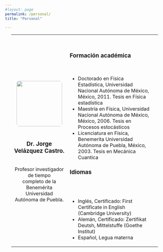 ```yaml
---
#layout: page
permalink: /personal/
title: "Personal"

---
```



<style>
   
img {
    border-radius: 8px;
}
</style>
<div style="padding-left:20px;">
<table>
    <tr>
        <th></th>
        <th></th>
        <th></th>
    </tr>
    <tr>
        <td> <center><img src="https://juliojx.github.io/jorgevc/ImagenesEstudiantes/Jorge.jpeg" style="width:150px" class="center"></center> <br> <center> <h3> Dr. Jorge Velázquez Castro. </h3>  <br> Profesor investigador de tiempo <br>completo de la Benemérita <br> Universidad Autónoma de Puebla. </center> </td>
        <td> <br> <h3>Formación académica</h3> <br>
            <ul>
        <li> Doctorado en Física Estadística, Universidad Nacional Autónoma de México, México, 2011. Tesis en Física estadística </li>
<li> Maestría en Física, Universidad Nacional Autónoma de México, México, 2006. Tesis en Procesos estocásticos </li>
<li> Licenciatura en Física, Benemerita Universidad Autónoma de Puebla, México, 2003. Tesis en Mecánica Cuantica </li>
            </ul>
            <h3>Idiomas </h3> <br> <br> 
         <ul>
           <li> Inglés, Certificado: First Certificate in English (Cambridge University)</li>
           <li> Alemán, Certificado: Zertifikat Deutsh, Mittelstuffe (Goethe Institut) </li>
           <li> Español, Legua materna </li>
           </ul>
        </td>
        <td> </td>
        </tr>
</table>
</div>
